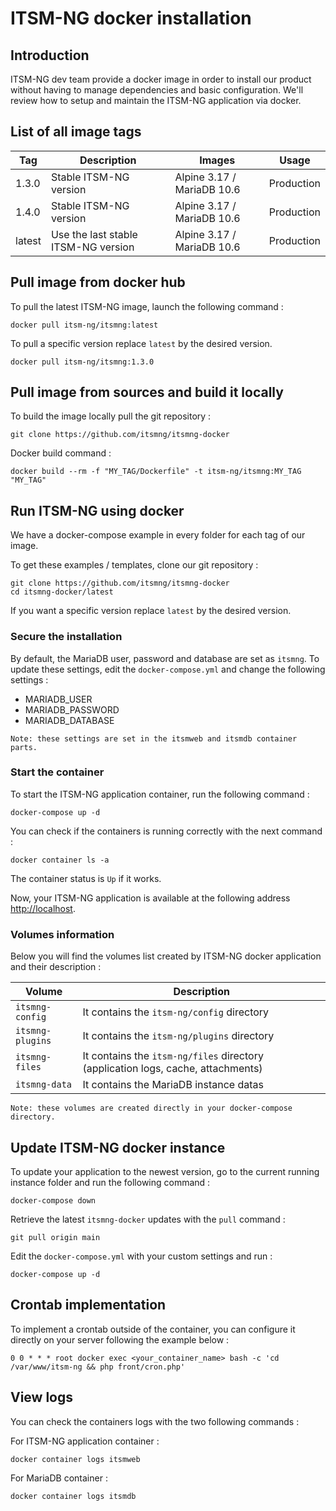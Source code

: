 # ITSM-NG docker installation

## Introduction

ITSM-NG dev team provide a docker image in order to install our product without having to manage dependencies and basic configuration.
We'll review how to setup and maintain the ITSM-NG application via docker.

## List of all image tags

| Tag    | Description                         | Images                     | Usage      |
|--------|-------------------------------------|----------------------------|------------|
| 1.3.0  | Stable ITSM-NG version              | Alpine 3.17 / MariaDB 10.6 | Production |
| 1.4.0  | Stable ITSM-NG version              | Alpine 3.17 / MariaDB 10.6 | Production |
| latest | Use the last stable ITSM-NG version | Alpine 3.17 / MariaDB 10.6 | Production |

## Pull image from docker hub

To pull the latest ITSM-NG image, launch the following command :

    docker pull itsm-ng/itsmng:latest

To pull a specific version replace `latest` by the desired version.

    docker pull itsm-ng/itsmng:1.3.0

## Pull image from sources and build it locally

To build the image locally pull the git repository :

    git clone https://github.com/itsmng/itsmng-docker

Docker build command :

    docker build --rm -f "MY_TAG/Dockerfile" -t itsm-ng/itsmng:MY_TAG "MY_TAG"

## Run ITSM-NG using docker

We have a docker-compose example in every folder for each tag of our image.

To get these examples / templates, clone our git repository :

    git clone https://github.com/itsmng/itsmng-docker
    cd itsmng-docker/latest

If you want a specific version replace `latest` by the desired version.

### Secure the installation

By default, the MariaDB user, password and database are set as `itsmng`.
To update these settings, edit the `docker-compose.yml` and change the following settings :

* MARIADB_USER
* MARIADB_PASSWORD
* MARIADB_DATABASE

`Note: these settings are set in the itsmweb and itsmdb container parts.`

### Start the container

To start the ITSM-NG application container, run the following command :

    docker-compose up -d

You can check if the containers is running correctly with the next command :

    docker container ls -a

The container status is `Up` if it works.

Now, your ITSM-NG application is available at the following address [http://localhost](http://localhost).

### Volumes information

Below you will find the volumes list created by ITSM-NG docker application and their description :

| Volume           | Description                                                                      |
|------------------|----------------------------------------------------------------------------------|
| `itsmng-config`  | It contains the `itsm-ng/config` directory                                       |
| `itsmng-plugins` | It contains the `itsm-ng/plugins` directory                                      |
| `itsmng-files`   | It contains the `itsm-ng/files` directory (application logs, cache, attachments) |
| `itsmng-data`    | It contains the MariaDB instance datas                                           |

`Note: these volumes are created directly in your docker-compose directory.`

## Update ITSM-NG docker instance

To update your application to the newest version, go to the current running instance folder and run the following command :

    docker-compose down

Retrieve the latest `itsmng-docker` updates with the `pull` command :

    git pull origin main

Edit the `docker-compose.yml` with your custom settings and run :

    docker-compose up -d

## Crontab implementation

To implement a crontab outside of the container, you can configure it directly on your server following the example below :

    0 0 * * * root docker exec <your_container_name> bash -c 'cd /var/www/itsm-ng && php front/cron.php'

## View logs

You can check the containers logs with the two following commands :

For ITSM-NG application container :

    docker container logs itsmweb

For MariaDB container :

    docker container logs itsmdb


